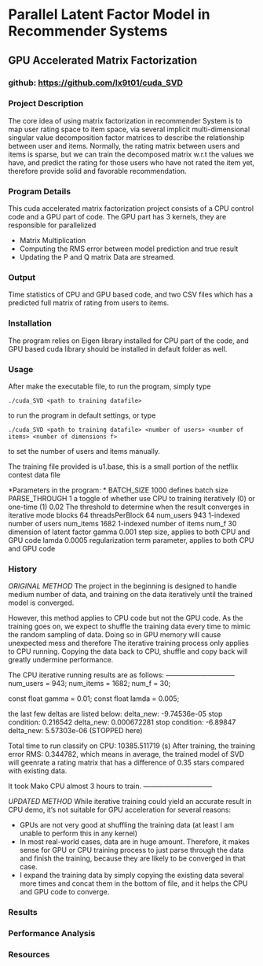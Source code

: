 # Parallel Latent Factor Model in Recommender Systems
## GPU Accelerated Matrix Factorization
### github: https://github.com/lx9t01/cuda_SVD

### Project Description

The core idea of using matrix factorization in recommender System is to map user rating space to item space, via several implicit multi-dimensional singular value decomposition factor matrices to describe the relationship between user and items. Normally, the rating matrix between users and items is sparse, but we can train the decomposed matrix w.r.t the values we have, and predict the rating for those users who have not rated the item yet, therefore provide solid and favorable recommendation. 

### Program Details
This cuda accelerated matrix factorization project consists of a CPU control code and a GPU part of code. The GPU part has 3 kernels, they are responsible for parallelized 
* Matrix Multiplication
* Computing the RMS error between model prediction and true result
* Updating the P and Q matrix 
Data are streamed.

### Output
Time statistics of CPU and GPU based code, and two CSV files which has a predicted full matrix of rating from users to items. 

### Installation

The program relies on Eigen library installed for CPU part of the code, and GPU based cuda library should be installed in default folder as well. 

### Usage

After make the executable file, to run the program, simply type 
```
./cuda_SVD <path to training datafile>
```
to run the program in default settings, or type
```
./cuda_SVD <path to training datafile> <number of users> <number of items> <number of dimensions f>
```
to set the number of users and items manually. 

The training file provided is u1.base, this is a small portion of the netflix contest data file

*Parameters in the program: *
BATCH_SIZE	1000	defines batch size
PARSE_THROUGH	1	a toggle of whether use CPU to training iteratively (0) or one-time (1)
		0.02	The threshold to determine when the result converges in iterative mode
blocks		64
threadsPerBlock	64
num_users	943	1-indexed number of users
num_items	1682	1-indexed number of items
num_f		30	dimension of latent factor
gamma		0.001	step size, applies to both CPU and GPU code
lamda		0.0005	regularization term parameter, applies to both CPU and GPU code


### History
*ORIGINAL METHOD*
The project in the beginning is designed to handle medium number of data, and training on the data iteratively until the trained model is converged. 

However, this method applies to CPU code but not the GPU code. As the training goes on, we expect to shuffle the training data every time to mimic the random sampling of data. Doing so in GPU memory will cause unexpected mess and therefore The iterative training process only applies to CPU running. Copying the data back to CPU, shuffle and copy back will greatly undermine performance. 

The CPU iterative running results are as follows: 
——————————
num_users = 943;  num_items = 1682;  num_f = 30;

const float gamma = 0.01;  const float lamda = 0.005;

the last few deltas are listed below: 
delta_new: -9.74536e-05
stop condition: 0.216542
delta_new: 0.000672281
stop condition: -6.89847
delta_new: 5.57303e-06   (STOPPED here)

Total time to run classify on CPU: 10385.511719 (s)
After training, the training error RMS: 0.344782, 
which means in average, the trained model of SVD will geenrate 
a rating matrix that has a difference of 0.35 stars compared 
with existing data. 

It took Mako CPU almost 3 hours to train. 
——————————

*UPDATED METHOD*
While iterative training could yield an accurate result in CPU demo, it’s not suitable for GPU acceleration for several reasons: 
* GPUs are not very good at shuffling the training data (at least I am unable to perform this in any kernel)
* In most real-world cases, data are in huge amount. Therefore, it makes sense for GPU or CPU training process to just parse through the data and finish the training, because they are likely to be converged in that case. 
* I expand the training data by simply copying the existing data several more times and concat them in the bottom of file, and it helps the CPU and GPU code to converge. 


### Results





### Performance Analysis


### Resources




